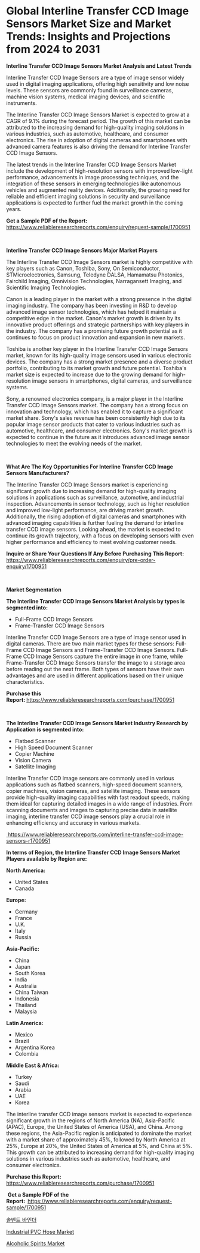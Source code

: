 <p><h1>Global Interline Transfer CCD Image Sensors Market Size and Market Trends: Insights and Projections from 2024 to 2031</h1></p><p><strong>Interline Transfer CCD Image Sensors Market Analysis and Latest Trends</strong></p>
<p><p>Interline Transfer CCD Image Sensors are a type of image sensor widely used in digital imaging applications, offering high sensitivity and low noise levels. These sensors are commonly found in surveillance cameras, machine vision systems, medical imaging devices, and scientific instruments.</p><p>The Interline Transfer CCD Image Sensors Market is expected to grow at a CAGR of 9.1% during the forecast period. The growth of this market can be attributed to the increasing demand for high-quality imaging solutions in various industries, such as automotive, healthcare, and consumer electronics. The rise in adoption of digital cameras and smartphones with advanced camera features is also driving the demand for Interline Transfer CCD Image Sensors.</p><p>The latest trends in the Interline Transfer CCD Image Sensors Market include the development of high-resolution sensors with improved low-light performance, advancements in image processing techniques, and the integration of these sensors in emerging technologies like autonomous vehicles and augmented reality devices. Additionally, the growing need for reliable and efficient imaging solutions in security and surveillance applications is expected to further fuel the market growth in the coming years.</p></p>
<p><strong>Get a Sample PDF of the Report:&nbsp;</strong> <a href="https://www.reliableresearchreports.com/enquiry/request-sample/1700951">https://www.reliableresearchreports.com/enquiry/request-sample/1700951</a></p>
<p>&nbsp;</p>
<p><strong>Interline Transfer CCD Image Sensors Major Market Players</strong></p>
<p><p>The Interline Transfer CCD Image Sensors market is highly competitive with key players such as Canon, Toshiba, Sony, On Semiconductor, STMicroelectronics, Samsung, Teledyne DALSA, Hamamatsu Photonics, Fairchild Imaging, Omnivision Technologies, Narragansett Imaging, and Scientific Imaging Technologies. </p><p>Canon is a leading player in the market with a strong presence in the digital imaging industry. The company has been investing in R&D to develop advanced image sensor technologies, which has helped it maintain a competitive edge in the market. Canon's market growth is driven by its innovative product offerings and strategic partnerships with key players in the industry. The company has a promising future growth potential as it continues to focus on product innovation and expansion in new markets.</p><p>Toshiba is another key player in the Interline Transfer CCD Image Sensors market, known for its high-quality image sensors used in various electronic devices. The company has a strong market presence and a diverse product portfolio, contributing to its market growth and future potential. Toshiba's market size is expected to increase due to the growing demand for high-resolution image sensors in smartphones, digital cameras, and surveillance systems.</p><p>Sony, a renowned electronics company, is a major player in the Interline Transfer CCD Image Sensors market. The company has a strong focus on innovation and technology, which has enabled it to capture a significant market share. Sony's sales revenue has been consistently high due to its popular image sensor products that cater to various industries such as automotive, healthcare, and consumer electronics. Sony's market growth is expected to continue in the future as it introduces advanced image sensor technologies to meet the evolving needs of the market.</p></p>
<p>&nbsp;</p>
<p><strong>What Are The Key Opportunities For Interline Transfer CCD Image Sensors Manufacturers?</strong></p>
<p><p>The Interline Transfer CCD Image Sensors market is experiencing significant growth due to increasing demand for high-quality imaging solutions in applications such as surveillance, automotive, and industrial inspection. Advancements in sensor technology, such as higher resolution and improved low-light performance, are driving market growth. Additionally, the rising adoption of digital cameras and smartphones with advanced imaging capabilities is further fueling the demand for interline transfer CCD image sensors. Looking ahead, the market is expected to continue its growth trajectory, with a focus on developing sensors with even higher performance and efficiency to meet evolving customer needs.</p></p>
<p><strong>Inquire or Share Your Questions If Any Before Purchasing This Report:</strong> <a href="https://www.reliableresearchreports.com/enquiry/pre-order-enquiry/1700951">https://www.reliableresearchreports.com/enquiry/pre-order-enquiry/1700951</a></p>
<p>&nbsp;</p>
<p><strong>Market Segmentation</strong></p>
<p><strong>The Interline Transfer CCD Image Sensors Market Analysis by types is segmented into:</strong></p>
<p><ul><li>Full-Frame CCD Image Sensors</li><li>Frame-Transfer CCD Image Sensors</li></ul></p>
<p><p>Interline Transfer CCD Image Sensors are a type of image sensor used in digital cameras. There are two main market types for these sensors: Full-Frame CCD Image Sensors and Frame-Transfer CCD Image Sensors. Full-Frame CCD Image Sensors capture the entire image in one frame, while Frame-Transfer CCD Image Sensors transfer the image to a storage area before reading out the next frame. Both types of sensors have their own advantages and are used in different applications based on their unique characteristics.</p></p>
<p><strong>Purchase this Report:&nbsp;</strong><a href="https://www.reliableresearchreports.com/purchase/1700951">https://www.reliableresearchreports.com/purchase/1700951</a></p>
<p>&nbsp;</p>
<p><strong>The Interline Transfer CCD Image Sensors Market Industry Research by Application is segmented into:</strong></p>
<p><ul><li>Flatbed Scanner</li><li>High Speed Document Scanner</li><li>Copier Machine</li><li>Vision Camera</li><li>Satellite Imaging</li></ul></p>
<p><p>Interline Transfer CCD image sensors are commonly used in various applications such as flatbed scanners, high-speed document scanners, copier machines, vision cameras, and satellite imaging. These sensors provide high-quality imaging capabilities with fast readout speeds, making them ideal for capturing detailed images in a wide range of industries. From scanning documents and images to capturing precise data in satellite imaging, interline transfer CCD image sensors play a crucial role in enhancing efficiency and accuracy in various markets.</p></p>
<p><a href="https://www.reliableresearchreports.com/interline-transfer-ccd-image-sensors-r1700951">&nbsp;https://www.reliableresearchreports.com/interline-transfer-ccd-image-sensors-r1700951</a></p>
<p><strong>In terms of Region, the Interline Transfer CCD Image Sensors Market Players available by Region are:</strong></p>
<p>
    <p> <strong> North America: </strong>
        <ul>
            <li>United States</li>
            <li>Canada</li>
        </ul>
        </p> 
    <p> <strong> Europe: </strong>
        <ul>
            <li>Germany</li>
            <li>France</li>
            <li>U.K.</li>
            <li>Italy</li>
            <li>Russia</li>
        </ul>
        </p> 
    <p> <strong> Asia-Pacific: </strong>
        <ul>
            <li>China</li>
            <li>Japan</li>
            <li>South Korea</li>
            <li>India</li>
            <li>Australia</li>
            <li>China Taiwan</li>
            <li>Indonesia</li>
            <li>Thailand</li>
            <li>Malaysia</li>
        </ul>
        </p> 
    <p> <strong> Latin America: </strong>
        <ul>
            <li>Mexico</li>
            <li>Brazil</li>
            <li>Argentina Korea</li>
            <li>Colombia</li>
        </ul>
        </p> 
    <p> <strong> Middle East & Africa: </strong>
        <ul>
            <li>Turkey</li>
            <li>Saudi</li>
            <li>Arabia</li>
            <li>UAE</li>
            <li>Korea</li>
        </ul>
    </p>
    </p>
<p><p>The interline transfer CCD image sensors market is expected to experience significant growth in the regions of North America (NA), Asia-Pacific (APAC), Europe, the United States of America (USA), and China. Among these regions, the Asia-Pacific region is anticipated to dominate the market with a market share of approximately 45%, followed by North America at 25%, Europe at 20%, the United States of America at 5%, and China at 5%. This growth can be attributed to increasing demand for high-quality imaging solutions in various industries such as automotive, healthcare, and consumer electronics.</p></p>
<p><strong>Purchase this Report: </strong><a href="https://www.reliableresearchreports.com/purchase/1700951">https://www.reliableresearchreports.com/purchase/1700951</a></p>
<p>&nbsp;<strong>Get a Sample PDF of the Report:&nbsp;&nbsp;</strong><a href="https://www.reliableresearchreports.com/enquiry/request-sample/1700951">https://www.reliableresearchreports.com/enquiry/request-sample/1700951</a></p>
<p><strong></strong></p>
<p><p><a href="https://github.com/nuekbpymrrz5/Market-Research-Report-List-2/blob/main/5297942109431.md">솔벤트 바인더</a></p><p><a href="https://github.com/wwwkeltoum/Market-Research-Report-List-3/blob/main/industrial-pvc-hose-market.md">Industrial PVC Hose Market</a></p><p><a href="https://issuu.com/reportprime-2/docs/alcoholic-spirits-market-size-2030.pptx">Alcoholic Spirits Market</a></p></p>